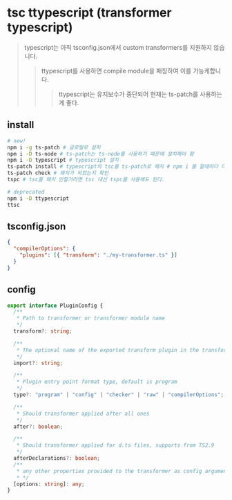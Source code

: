 # tsc ttypescript (transformer typescript)

> typescript는 아직 tsconfig.json에서 custom transformers를 지원하지 않습니다.
>
> > ttypescript를 사용하면 compile module을 패칭하여 이를 가능케합니다.
> >
> > > ttypescript는 유지보수가 중단되어 현재는 ts-patch를 사용하는게 좋다.

## install

```sh
# new!
npm i -g ts-patch # 글로벌로 설치
npm i -D ts-node # ts-patch는 ts-node를 사용하기 때문에 설치해야 함
npm i -D typescript # typescript 설치
ts-patch install # typescript의 tsc를 ts-patch로 패치 # npm i 를 할때마다 다시 해줘야함 prepare script에 추가하면 npm i 할때마다 자동으로 실행해줌
ts-patch check # 패치가 되었는지 확인
tspc # tsc를 패치 안할거라면 tsc 대신 tspc를 사용해도 된다.

# deprecated
npm i -D ttypescript
ttsc
```

## tsconfig.json

```json
{
  "compilerOptions": {
    "plugins": [{ "transform": "./my-transformer.ts" }]
  }
}
```

## config

```ts
export interface PluginConfig {
  /**
   * Path to transformer or transformer module name
   */
  transform?: string;

  /**
   * The optional name of the exported transform plugin in the transform module.
   */
  import?: string;

  /**
   * Plugin entry point format type, default is program
   */
  type?: "program" | "config" | "checker" | "raw" | "compilerOptions";

  /**
   * Should transformer applied after all ones
   */
  after?: boolean;

  /**
   * Should transformer applied for d.ts files, supports from TS2.9
   */
  afterDeclarations?: boolean;
  /**
   * any other properties provided to the transformer as config argument
   * */
  [options: string]: any;
}
```
